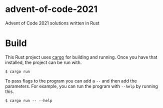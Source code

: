 # advent-of-code-2021
Advent of Code 2021 solutions written in Rust

# Build
This Rust project uses [cargo](https://doc.rust-lang.org/cargo/) for building and running.
Once you have that installed, the project can be run with.

```console
$ cargo run
```

To pass flags to the program you can add a `--` and then add the parameters.
For example, you can run the program with `--help` by running this.

```console
$ cargo run -- --help
```